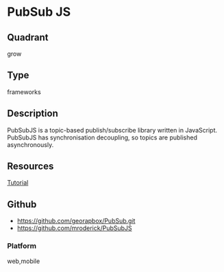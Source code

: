 # PubSub JS

## Quadrant
grow

## Type
frameworks

## Description
PubSubJS is a topic-based publish/subscribe library written in JavaScript. PubSubJS has synchronisation decoupling, so topics are published asynchronously.

## Resources
[Tutorial](https://www.npmjs.com/package/pubsub-js)


## Github
* https://github.com/georapbox/PubSub.git
* https://github.com/mroderick/PubSubJS

### Platform
web,mobile
